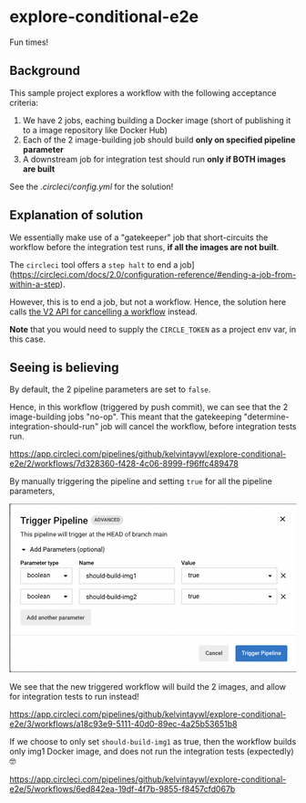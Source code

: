 # explore-conditional-e2e

Fun times!

## Background

This sample project explores a workflow with the following acceptance criteria:

1. We have 2 jobs, eaching building a Docker image (short of publishing it to a image repository like Docker Hub)
2. Each of the 2 image-building job should build **only on specified pipeline parameter**
3. A downstream job for integration test should run **only if BOTH images are built** 


See the _.circleci/config.yml_ for the solution!

## Explanation of solution

We essentially make use of a "gatekeeper" job that short-circuits the workflow before the integration test runs, **if all the images are not built**.

The `circleci` tool offers a `step halt` to end a job](https://circleci.com/docs/2.0/configuration-reference/#ending-a-job-from-within-a-step).

However, this is to end a job, but not a workflow.
Hence, the solution here calls [the V2 API for cancelling a workflow](https://circleci.com/docs/api/v2/#operation/cancelWorkflow) instead.

**Note** that you would need to supply the `CIRCLE_TOKEN` as a project env var, in this case.

## Seeing is believing

By default, the 2 pipeline parameters are set to `false`.

Hence, in this workflow (triggered by push commit), we can see that the 2 image-building jobs "no-op".
This meant that the gatekeeping "determine-integration-should-run" job will cancel the workflow, before integration tests run.

https://app.circleci.com/pipelines/github/kelvintaywl/explore-conditional-e2e/2/workflows/7d328360-f428-4c06-8999-f96ffc489478

By manually triggering the pipeline and setting `true` for all the pipeline parameters,

![Trigger pipeline via UI](trigger-pipeline.png)

We see that the new triggered workflow will build the 2 images, and allow for integration tests to run instead!

https://app.circleci.com/pipelines/github/kelvintaywl/explore-conditional-e2e/3/workflows/a18c93e9-5111-40d0-89ec-4a25b53651b8

If we choose to only set `should-build-img1` as true, then the workflow builds only img1 Docker image, and does not run the integration tests (expectedly) 🤓

https://app.circleci.com/pipelines/github/kelvintaywl/explore-conditional-e2e/5/workflows/6ed842ea-19df-4f7b-9855-f8457cfd067b
